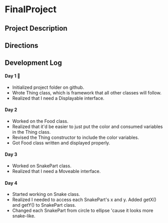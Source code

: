 # FinalProject

## Project Description

## Directions

## Development Log
#### Day 1 &#x1F534;
  * Initialized project folder on github.
  * Wrote Thing class, which is framework that all other classes will follow.
  * Realized that I need a Displayable interface.

#### Day 2
  * Worked on the Food class.
  * Realized that it'd be easier to just put the color and consumed variables in the Thing class.
  * Revised the Thing constructor to include the color variables.
  * Got Food class written and displayed properly.

#### Day 3
  * Worked on SnakePart class.
  * Realized that I need a Moveable interface.

#### Day 4
  * Started working on Snake class.
  * Realized I needed to access each SnakePart's x and y. Added getX() and getY() to SnakePart class.
  * Changed each SnakePart from circle to ellipse 'cause it looks more snake-like.
